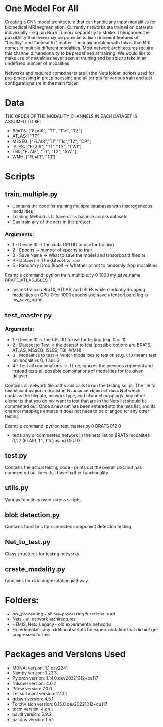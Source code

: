 # One Model For All

Creating a CNN model architecture that can handle any input modalities for biomedical MRI segmentation. Currently networks are trained on datasets individually - e.g. on Brain Tumour separately to stroke. This ignores the possiblility that there may be potential to learn inherent features of "healthy" and "unhealthy" matter. The main problem with this is that MRI comes in multiple different modalities. Most network architectures require this channel dimensionality to be predefined at training. We would like to make use of modalities never seen at training and be able to take in an undefined number of modalities.

Networks and required components are in the Nets folder, scripts used for pre-processing in pre_processing and all scripts for various train and test configurations are in the main folder.

# Data
THE ORDER OF THE MODALITY CHANNELS IN EACH DATASET IS ASSUMED TO BE:
* BRATS: ["FLAIR", "T1", "T1c", "T2"]
* ATLAS: ["T1"]
* MSSEG: ["FLAIR","T1","T1c","T2", "DP"]
* ISLES: ["FLAIR", "T1", "T2", "DWI"]
* TBI: ["FLAIR", "T1", "T2", "SWI"]
* WMH: ["FLAIR", "T1"]

# Scripts
## train_multiple.py
- Contains the code for training multiple databases with heterogeneous modalities
- Training Method is to have class balance across datasets
- Can train any of the nets in this project

### Arguments:
* 1 - Device ID -> the cuda GPU ID to use for training
* 2 - Epochs -> number of epochs to train
* 3 - Save Name -> What to save the model and tensorboard files as
* 4 - Dataset -> The dataset to train
* 5 - Randomly Drop (Bool) -> Whether or not to randomly drop modalities

Example command:
python train_multiple.py 0 1000 my_save_name BRATS_ATLAS_ISLES 1
* means train on BraTS, ATLAS, and ISLES while randomly dropping modalities on GPU 0 for 1000 epochs and save a tensorboard log to my_save_name

## test_master.py 
### Arguments:
* 1 - Device ID -> the GPU ID to use for testing (e.g. 0 or 1)
* 2 - Dataset to Test -> the dataset to test (possible options are BRATS, ATLAS, MSSEG, ISLES, TBI, WMH)
* 3 - Modalities to test -> Which modalities to test on (e.g. 013 means test on modalities 0, 1 and 3
* 4 - Test all combinations -> If true, ignores the previous argument and instead tests all possible combinations of modalities for the given dataset

Contains all network file paths and calls to run the testing script. The file to test should be put in the list of Nets as an object of class Net which contains the filepath, network type, and channel mappings. Any other elements that you do not want to test that are in the Nets list should be commented out. Once a new net has been entered into the nets list, and its channel mappings entered it does not need to be changed for any other testing.

Example command:
python test_master.py 0 BRATS 012 0
* tests any uncommented network in the nets list on BRATS modalities 0,1,2 (FLAIR, T1, T1c) using GPU 0

## test.py 
Contains the actual testing code - prints out the overall DSC but has commented out lines that have further functionality

## utils.py 
Various functions used across scripts

## blob detection.py 
Contains functions for connected component detection testing

## Net_to_test.py 
Class structures for testing networks

## create_modality.py 
functions for data augmentation pathway

# Folders:
* pre_processing - all pre-processing functions used
* Nets - all network architectures
* HEMIS_Nets_Legacy - old experimental networks 
* Experimental - any additional scripts for experimentation that did not get progressed further

# Packages and Versions Used
* MONAI version: 1.1.dev2241
* Numpy version: 1.23.3
* Pytorch version: 1.14.0.dev20221012+cu117
* Nibabel version: 4.0.2
* Pillow version: 7.0.0
* Tensorboard version: 2.10.1
* gdown version: 4.5.1
* TorchVision version: 0.15.0.dev20221012+cu117
* tqdm version: 4.64.1
* psutil version: 5.9.2
* pandas version: 1.5.1
